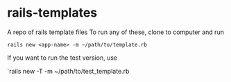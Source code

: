 rails-templates
===============

A repo of rails template files
To run any of these, clone to computer and run 

`rails new <app-name> -m ~/path/to/template.rb`

If you want to run the test version, use

`rails new <app-name> -T -m ~/path/to/test_template.rb
